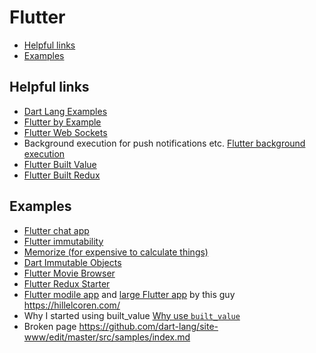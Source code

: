 # Flutter

<!-- TOC depthFrom:2 -->

- [Helpful links](#helpful-links)
- [Examples](#examples)

<!-- /TOC -->

## Helpful links

- [Dart Lang Examples](https://github.com/dart-lang/site-www/edit/master/src/samples/index.md)
- [Flutter by Example](https://flutterbyexample.com/)
- [Flutter Web Sockets](https://flutter.io/cookbook/networking/web-sockets/)
- Background execution for push notifications etc. [Flutter background execution](https://github.com/flutter/flutter/issues/3671)
- [Flutter Built Value](https://github.com/google/built_value.dart)
- [Flutter Built Redux](https://github.com/davidmarne/built_redux)

## Examples

- [Flutter chat app](https://steemit.com/steemstem/@tensor/dart-flutter-cross-platform-chat-application-tutorial)
- [Flutter immutability](https://steemit.com/utopian-io/@tensor/building-immutable-models-with-built-value-and-built-collection-in-dart-s-flutter-framework)
- [Memorize (for expensive to calculate things)](https://pub.dartlang.org/packages/memoize)
- [Dart Immutable Objects](https://medium.com/dartlang/darts-built-value-for-immutable-object-models-83e2497922d4)
- [Flutter Movie Browser](https://github.com/roughike/inKino)
- [Flutter Redux Starter](https://github.com/hillelcoren/flutter-redux-starter)
- [Flutter modile app](https://github.com/invoiceninja/flutter-mobile) and [large Flutter app](https://hillelcoren.com/2018/06/01/building-a-large-flutter-app-with-redux/) by this guy https://hillelcoren.com/
- Why I started using built_value [Why use `built_value`](https://github.com/dart-lang/sdk/issues/26703)
- Broken page https://github.com/dart-lang/site-www/edit/master/src/samples/index.md

